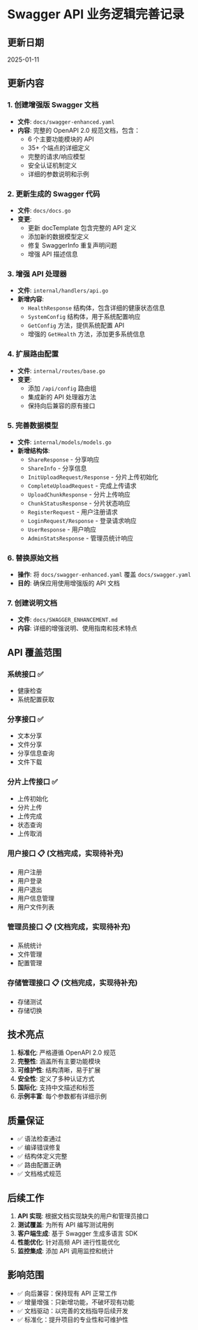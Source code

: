 # Swagger API 业务逻辑完善记录

## 更新日期
2025-01-11

## 更新内容

### 1. 创建增强版 Swagger 文档
- **文件**: `docs/swagger-enhanced.yaml`
- **内容**: 完整的 OpenAPI 2.0 规范文档，包含：
  - 6 个主要功能模块的 API
  - 35+ 个端点的详细定义
  - 完整的请求/响应模型
  - 安全认证机制定义
  - 详细的参数说明和示例

### 2. 更新生成的 Swagger 代码
- **文件**: `docs/docs.go`
- **变更**: 
  - 更新 docTemplate 包含完整的 API 定义
  - 添加新的数据模型定义
  - 修复 SwaggerInfo 重复声明问题
  - 增强 API 描述信息

### 3. 增强 API 处理器
- **文件**: `internal/handlers/api.go`
- **新增内容**:
  - `HealthResponse` 结构体，包含详细的健康状态信息
  - `SystemConfig` 结构体，用于系统配置响应
  - `GetConfig` 方法，提供系统配置 API
  - 增强的 `GetHealth` 方法，添加更多系统信息

### 4. 扩展路由配置
- **文件**: `internal/routes/base.go`
- **变更**:
  - 添加 `/api/config` 路由组
  - 集成新的 API 处理器方法
  - 保持向后兼容的原有接口

### 5. 完善数据模型
- **文件**: `internal/models/models.go`
- **新增结构体**:
  - `ShareResponse` - 分享响应
  - `ShareInfo` - 分享信息
  - `InitUploadRequest/Response` - 分片上传初始化
  - `CompleteUploadRequest` - 完成上传请求
  - `UploadChunkResponse` - 分片上传响应
  - `ChunkStatusResponse` - 分片状态响应
  - `RegisterRequest` - 用户注册请求
  - `LoginRequest/Response` - 登录请求响应
  - `UserResponse` - 用户响应
  - `AdminStatsResponse` - 管理员统计响应

### 6. 替换原始文档
- **操作**: 将 `docs/swagger-enhanced.yaml` 覆盖 `docs/swagger.yaml`
- **目的**: 确保应用使用增强版的 API 文档

### 7. 创建说明文档
- **文件**: `docs/SWAGGER_ENHANCEMENT.md`
- **内容**: 详细的增强说明、使用指南和技术特点

## API 覆盖范围

### 系统接口 ✅
- 健康检查
- 系统配置获取

### 分享接口 ✅  
- 文本分享
- 文件分享
- 分享信息查询
- 文件下载

### 分片上传接口 ✅
- 上传初始化
- 分片上传
- 上传完成
- 状态查询
- 上传取消

### 用户接口 📋 (文档完成，实现待补充)
- 用户注册
- 用户登录
- 用户退出
- 用户信息管理
- 用户文件列表

### 管理员接口 📋 (文档完成，实现待补充)
- 系统统计
- 文件管理
- 配置管理

### 存储管理接口 📋 (文档完成，实现待补充)
- 存储测试
- 存储切换

## 技术亮点

1. **标准化**: 严格遵循 OpenAPI 2.0 规范
2. **完整性**: 涵盖所有主要功能模块
3. **可维护性**: 结构清晰，易于扩展
4. **安全性**: 定义了多种认证方式
5. **国际化**: 支持中文描述和标签
6. **示例丰富**: 每个参数都有详细示例

## 质量保证

- ✅ 语法检查通过
- ✅ 编译错误修复
- ✅ 结构体定义完整
- ✅ 路由配置正确
- ✅ 文档格式规范

## 后续工作

1. **API 实现**: 根据文档实现缺失的用户和管理员接口
2. **测试覆盖**: 为所有 API 编写测试用例
3. **客户端生成**: 基于 Swagger 生成多语言 SDK
4. **性能优化**: 针对高频 API 进行性能优化
5. **监控集成**: 添加 API 调用监控和统计

## 影响范围

- ✅ 向后兼容：保持现有 API 正常工作
- ✅ 增量增强：只新增功能，不破坏现有功能  
- ✅ 文档驱动：以完善的文档指导后续开发
- ✅ 标准化：提升项目的专业性和可维护性
